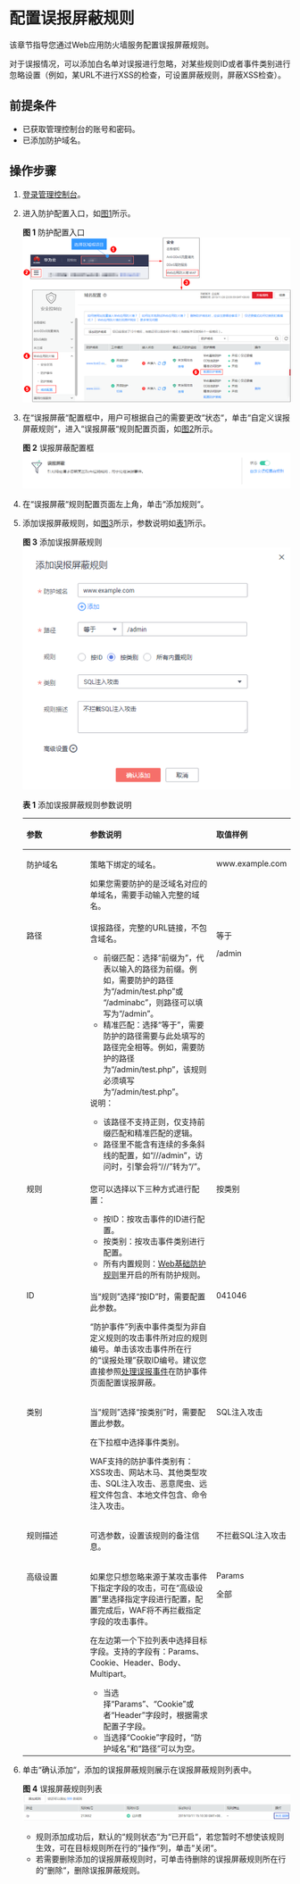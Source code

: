 # 配置误报屏蔽规则<a name="waf_01_0016"></a>

该章节指导您通过Web应用防火墙服务配置误报屏蔽规则。

对于误报情况，可以添加白名单对误报进行忽略，对某些规则ID或者事件类别进行忽略设置（例如，某URL不进行XSS的检查，可设置屏蔽规则，屏蔽XSS检查）。

## 前提条件<a name="section2256777914731"></a>

-   已获取管理控制台的账号和密码。
-   已添加防护域名。

## 操作步骤<a name="section6607803193933"></a>

1.  [登录管理控制台](https://console.huaweicloud.com/?locale=zh-cn)。
2.  进入防护配置入口，如[图1](#waf_01_0008_fig089771664710)所示。

    **图 1**  防护配置入口<a name="waf_01_0008_fig089771664710"></a>  
    ![](figures/防护配置入口.png "防护配置入口")

3.  在“误报屏蔽“配置框中，用户可根据自己的需要更改“状态“，单击“自定义误报屏蔽规则“，进入“误报屏蔽“规则配置页面，如[图2](#fig44151977327)所示。

    **图 2**  误报屏蔽配置框<a name="fig44151977327"></a>  
    ![](figures/误报屏蔽配置框.png "误报屏蔽配置框")

4.  在“误报屏蔽“规则配置页面左上角，单击“添加规则“。
5.  添加误报屏蔽规则，如[图3](#fig14415389105236)所示，参数说明如[表1](#table15761232696)所示。

    **图 3**  添加误报屏蔽规则<a name="fig14415389105236"></a>  
    ![](figures/添加误报屏蔽规则.png "添加误报屏蔽规则")

    **表 1**  添加误报屏蔽规则参数说明

    <a name="table15761232696"></a>
    <table><thead align="left"><tr id="row77714324910"><th class="cellrowborder" valign="top" width="24.09240924092409%" id="mcps1.2.4.1.1"><p id="p18771532599"><a name="p18771532599"></a><a name="p18771532599"></a>参数</p>
    </th>
    <th class="cellrowborder" valign="top" width="47.22472247224723%" id="mcps1.2.4.1.2"><p id="p137703210915"><a name="p137703210915"></a><a name="p137703210915"></a>参数说明</p>
    </th>
    <th class="cellrowborder" valign="top" width="28.682868286828683%" id="mcps1.2.4.1.3"><p id="p18771332197"><a name="p18771332197"></a><a name="p18771332197"></a>取值样例</p>
    </th>
    </tr>
    </thead>
    <tbody><tr id="row97713325920"><td class="cellrowborder" valign="top" width="24.09240924092409%" headers="mcps1.2.4.1.1 "><p id="p16776329919"><a name="p16776329919"></a><a name="p16776329919"></a>防护域名</p>
    </td>
    <td class="cellrowborder" valign="top" width="47.22472247224723%" headers="mcps1.2.4.1.2 "><p id="p109391632105012"><a name="p109391632105012"></a><a name="p109391632105012"></a>策略下绑定的域名。</p>
    <p id="p167717325910"><a name="p167717325910"></a><a name="p167717325910"></a>如果您需要防护的是泛域名对应的单域名，需要手动输入完整的域名。</p>
    </td>
    <td class="cellrowborder" valign="top" width="28.682868286828683%" headers="mcps1.2.4.1.3 "><p id="p1577032093"><a name="p1577032093"></a><a name="p1577032093"></a>www.example.com</p>
    </td>
    </tr>
    <tr id="row877432191"><td class="cellrowborder" valign="top" width="24.09240924092409%" headers="mcps1.2.4.1.1 "><p id="p1677133218919"><a name="p1677133218919"></a><a name="p1677133218919"></a>路径</p>
    </td>
    <td class="cellrowborder" valign="top" width="47.22472247224723%" headers="mcps1.2.4.1.2 "><div class="p" id="p17719321397"><a name="p17719321397"></a><a name="p17719321397"></a>误报路径，完整的URL链接，不包含域名。<a name="ul1187017515530"></a><a name="ul1187017515530"></a><ul id="ul1187017515530"><li>前缀匹配：选择<span class="parmvalue" id="parmvalue2721115895412"><a name="parmvalue2721115895412"></a><a name="parmvalue2721115895412"></a>“前缀为”</span>，代表以输入的路径为前缀。例如，需要防护的路径为<span class="parmvalue" id="parmvalue535651012594"><a name="parmvalue535651012594"></a><a name="parmvalue535651012594"></a>“/admin/test.php”</span>或 <span class="parmvalue" id="parmvalue5357410155918"><a name="parmvalue5357410155918"></a><a name="parmvalue5357410155918"></a>“/adminabc”</span>，则路径可以填写为<span class="parmvalue" id="parmvalue13357181015911"><a name="parmvalue13357181015911"></a><a name="parmvalue13357181015911"></a>“/admin”</span>。</li><li>精准匹配：选择<span class="parmvalue" id="parmvalue17758207115616"><a name="parmvalue17758207115616"></a><a name="parmvalue17758207115616"></a>“等于”</span>，需要防护的路径需要与此处填写的路径完全相等。例如，需要防护的路径为<span class="parmvalue" id="parmvalue138528165010"><a name="parmvalue138528165010"></a><a name="parmvalue138528165010"></a>“/admin/test.php”</span>，该规则必须填写为<span class="parmvalue" id="parmvalue18852121616020"><a name="parmvalue18852121616020"></a><a name="parmvalue18852121616020"></a>“/admin/test.php”</span>。</li></ul>
    </div>
    <div class="note" id="note19827115165614"><a name="note19827115165614"></a><a name="note19827115165614"></a><span class="notetitle"> 说明： </span><div class="notebody"><a name="ul982719519561"></a><a name="ul982719519561"></a><ul id="ul982719519561"><li>该路径不支持正则，仅支持前缀匹配和精准匹配的逻辑。</li><li>路径里不能含有连续的多条斜线的配置，如<span class="parmvalue" id="parmvalue1182775155613"><a name="parmvalue1182775155613"></a><a name="parmvalue1182775155613"></a>“///admin”</span>，访问时，引擎会将<span class="parmvalue" id="parmvalue18276519562"><a name="parmvalue18276519562"></a><a name="parmvalue18276519562"></a>“///”</span>转为<span class="parmvalue" id="parmvalue8827857563"><a name="parmvalue8827857563"></a><a name="parmvalue8827857563"></a>“/”</span>。</li></ul>
    </div></div>
    </td>
    <td class="cellrowborder" valign="top" width="28.682868286828683%" headers="mcps1.2.4.1.3 "><p id="p127720324919"><a name="p127720324919"></a><a name="p127720324919"></a>等于</p>
    <p id="p182687131610"><a name="p182687131610"></a><a name="p182687131610"></a>/admin</p>
    </td>
    </tr>
    <tr id="row107717321692"><td class="cellrowborder" valign="top" width="24.09240924092409%" headers="mcps1.2.4.1.1 "><p id="p97711328911"><a name="p97711328911"></a><a name="p97711328911"></a>规则</p>
    </td>
    <td class="cellrowborder" valign="top" width="47.22472247224723%" headers="mcps1.2.4.1.2 "><p id="p138986169312"><a name="p138986169312"></a><a name="p138986169312"></a>您可以选择以下三种方式进行配置：</p>
    <a name="ul52161845421"></a><a name="ul52161845421"></a><ul id="ul52161845421"><li>按ID：按攻击事件的ID进行配置。</li><li>按类别：按攻击事件类别进行配置。</li><li>所有内置规则：<a href="配置Web基础防护规则.md">Web基础防护规则</a>里开启的所有防护规则。</li></ul>
    </td>
    <td class="cellrowborder" valign="top" width="28.682868286828683%" headers="mcps1.2.4.1.3 "><p id="p67810321997"><a name="p67810321997"></a><a name="p67810321997"></a>按类别</p>
    </td>
    </tr>
    <tr id="row978193214915"><td class="cellrowborder" valign="top" width="24.09240924092409%" headers="mcps1.2.4.1.1 "><p id="p137815322911"><a name="p137815322911"></a><a name="p137815322911"></a>ID</p>
    </td>
    <td class="cellrowborder" valign="top" width="47.22472247224723%" headers="mcps1.2.4.1.2 "><p id="p207818321796"><a name="p207818321796"></a><a name="p207818321796"></a>当<span class="parmname" id="parmname14987112817113"><a name="parmname14987112817113"></a><a name="parmname14987112817113"></a>“规则”</span>选择<span class="parmvalue" id="parmvalue17544105215110"><a name="parmvalue17544105215110"></a><a name="parmvalue17544105215110"></a>“按ID”</span>时，需要配置此参数。</p>
    <p id="p131371536111210"><a name="p131371536111210"></a><a name="p131371536111210"></a><span class="parmname" id="parmname713753631219"><a name="parmname713753631219"></a><a name="parmname713753631219"></a>“防护事件”</span>列表中事件类型为非自定义规则的攻击事件所对应的规则编号。单击该攻击事件所在行的<span class="uicontrol" id="uicontrol191371336101217"><a name="uicontrol191371336101217"></a><a name="uicontrol191371336101217"></a>“误报处理”</span>获取ID编号。建议您直接参照<a href="处理误报事件.md">处理误报事件</a>在防护事件页面配置误报屏蔽。</p>
    </td>
    <td class="cellrowborder" valign="top" width="28.682868286828683%" headers="mcps1.2.4.1.3 "><p id="p1778193215915"><a name="p1778193215915"></a><a name="p1778193215915"></a>041046</p>
    </td>
    </tr>
    <tr id="row1378032696"><td class="cellrowborder" valign="top" width="24.09240924092409%" headers="mcps1.2.4.1.1 "><p id="p117813322096"><a name="p117813322096"></a><a name="p117813322096"></a>类别</p>
    </td>
    <td class="cellrowborder" valign="top" width="47.22472247224723%" headers="mcps1.2.4.1.2 "><p id="p18780321392"><a name="p18780321392"></a><a name="p18780321392"></a>当<span class="parmname" id="parmname193271027121610"><a name="parmname193271027121610"></a><a name="parmname193271027121610"></a>“规则”</span>选择<span class="parmvalue" id="parmvalue032762771616"><a name="parmvalue032762771616"></a><a name="parmvalue032762771616"></a>“按类别”</span>时，需要配置此参数。</p>
    <p id="p181491338131612"><a name="p181491338131612"></a><a name="p181491338131612"></a>在下拉框中选择事件类别。</p>
    <p id="p97411031181714"><a name="p97411031181714"></a><a name="p97411031181714"></a>WAF支持的防护事件类别有：XSS攻击、网站木马、其他类型攻击、SQL注入攻击、恶意爬虫、远程文件包含、本地文件包含、命令注入攻击。</p>
    </td>
    <td class="cellrowborder" valign="top" width="28.682868286828683%" headers="mcps1.2.4.1.3 "><p id="p17788328919"><a name="p17788328919"></a><a name="p17788328919"></a>SQL注入攻击</p>
    </td>
    </tr>
    <tr id="row5786321496"><td class="cellrowborder" valign="top" width="24.09240924092409%" headers="mcps1.2.4.1.1 "><p id="p378133212919"><a name="p378133212919"></a><a name="p378133212919"></a>规则描述</p>
    </td>
    <td class="cellrowborder" valign="top" width="47.22472247224723%" headers="mcps1.2.4.1.2 "><p id="p9782324920"><a name="p9782324920"></a><a name="p9782324920"></a>可选参数，设置该规则的备注信息。</p>
    </td>
    <td class="cellrowborder" valign="top" width="28.682868286828683%" headers="mcps1.2.4.1.3 "><p id="p107853212916"><a name="p107853212916"></a><a name="p107853212916"></a>不拦截SQL注入攻击</p>
    </td>
    </tr>
    <tr id="row1978532299"><td class="cellrowborder" valign="top" width="24.09240924092409%" headers="mcps1.2.4.1.1 "><p id="p7789323912"><a name="p7789323912"></a><a name="p7789323912"></a>高级设置</p>
    </td>
    <td class="cellrowborder" valign="top" width="47.22472247224723%" headers="mcps1.2.4.1.2 "><p id="p17815323911"><a name="p17815323911"></a><a name="p17815323911"></a>如果您只想忽略来源于某攻击事件下指定字段的攻击，可在<span class="parmname" id="parmname990257112617"><a name="parmname990257112617"></a><a name="parmname990257112617"></a>“高级设置”</span>里选择指定字段进行配置，配置完成后，WAF将不再拦截指定字段的攻击事件。</p>
    <div class="p" id="p15130164022517"><a name="p15130164022517"></a><a name="p15130164022517"></a>在左边第一个下拉列表中选择目标字段。支持的字段有：Params、Cookie、Header、Body、Multipart。<a name="ul12516155092514"></a><a name="ul12516155092514"></a><ul id="ul12516155092514"><li>当选择<span class="parmvalue" id="parmvalue10793315133817"><a name="parmvalue10793315133817"></a><a name="parmvalue10793315133817"></a>“Params”</span>、<span class="parmvalue" id="parmvalue7793131533815"><a name="parmvalue7793131533815"></a><a name="parmvalue7793131533815"></a>“Cookie”</span>或者<span class="parmvalue" id="parmvalue242742372716"><a name="parmvalue242742372716"></a><a name="parmvalue242742372716"></a>“Header”</span>字段时，根据需求配置子字段。</li><li>当选择<span class="parmvalue" id="parmvalue1999712267251"><a name="parmvalue1999712267251"></a><a name="parmvalue1999712267251"></a>“Cookie”</span>字段时，<span class="parmname" id="parmname207028237268"><a name="parmname207028237268"></a><a name="parmname207028237268"></a>“防护域名”</span>和<span class="parmname" id="parmname19447152816268"><a name="parmname19447152816268"></a><a name="parmname19447152816268"></a>“路径”</span>可以为空。</li></ul>
    </div>
    </td>
    <td class="cellrowborder" valign="top" width="28.682868286828683%" headers="mcps1.2.4.1.3 "><p id="p127811328910"><a name="p127811328910"></a><a name="p127811328910"></a>Params</p>
    <p id="p184571739124518"><a name="p184571739124518"></a><a name="p184571739124518"></a>全部</p>
    </td>
    </tr>
    </tbody>
    </table>

6.  单击“确认添加“，添加的误报屏蔽规则展示在误报屏蔽规则列表中。

    **图 4**  误报屏蔽规则列表<a name="fig1992112352318"></a>  
    ![](figures/误报屏蔽规则列表.png "误报屏蔽规则列表")

    -   规则添加成功后，默认的“规则状态“为“已开启“，若您暂时不想使该规则生效，可在目标规则所在行的“操作“列，单击“关闭“。
    -   若需要删除添加的误报屏蔽规则时，可单击待删除的误报屏蔽规则所在行的“删除“，删除误报屏蔽规则。



